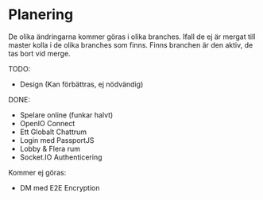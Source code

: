 # Planering

De olika ändringarna kommer göras i olika branches.
Ifall de ej är mergat till master kolla i de olika branches som finns. Finns branchen är den aktiv, de tas bort vid merge.

TODO:
 * Design (Kan förbättras, ej nödvändig)
 
DONE:
 * Spelare online (funkar halvt)
 * OpenIO Connect
 * Ett Globalt Chattrum
 * Login med PassportJS
 * Lobby & Flera rum
 * Socket.IO Authenticering
 
 Kommer ej göras:
 * DM med E2E Encryption
